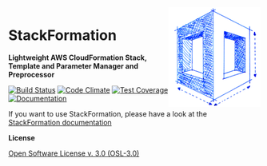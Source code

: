 <img align="right" style="float: right; height: 200px;" src="doc/Images/stackformation_200px.png">

# StackFormation

**Lightweight AWS CloudFormation Stack, Template and Parameter Manager and Preprocessor**

[![Build Status](https://travis-ci.org/AOEpeople/StackFormation.svg?branch=master)](https://travis-ci.org/AOEpeople/StackFormation)
[![Code Climate](https://codeclimate.com/github/AOEpeople/StackFormation/badges/gpa.svg)](https://codeclimate.com/github/AOEpeople/StackFormation)
[![Test Coverage](https://codeclimate.com/github/AOEpeople/StackFormation/badges/coverage.svg)](https://codeclimate.com/github/AOEpeople/StackFormation/coverage)
[![Documentation](https://readthedocs.org/projects/stackformation/badge/?version=documentation)](http://stackformation.readthedocs.io)

If you want to use StackFormation, please have a look at the [StackFormation documentation](http://stackformation.readthedocs.org)

**License**

[Open Software License v. 3.0 (OSL-3.0)](https://github.com/AOEpeople/StackFormation/blob/master/LICENSE.md)
   
